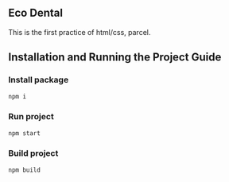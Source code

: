 ## Eco Dental
This is the first practice of html/css, parcel.

## Installation and Running the Project Guide

### Install package

```bash
npm i
```

### Run project

```bash
npm start
```

### Build project

```bash
npm build
```
